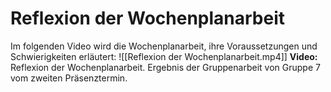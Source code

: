 

# Reflexion der Wochenplanarbeit
Im folgenden Video wird die Wochenplanarbeit, ihre Voraussetzungen und Schwierigkeiten erläutert:
![[Reflexion der Wochenplanarbeit.mp4]]
**Video:** Reflexion der Wochenplanarbeit. Ergebnis der Gruppenarbeit von Gruppe 7 vom zweiten Präsenztermin.
